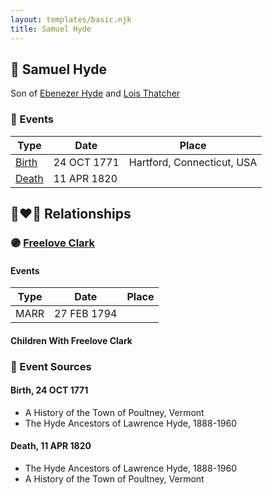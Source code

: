```yaml
---
layout: templates/basic.njk
title: Samuel Hyde
---
```

## 🔵 Samuel Hyde

Son of [Ebenezer Hyde](/people/1/14535025) and [Lois Thatcher](/people/9/92113144)

### 📆 Events

Type | Date | Place
------ | ------ | ------
[Birth](#event-0) | 24 OCT 1771 | Hartford, Connecticut, USA
[Death](#event-1) | 11 APR 1820 |

## 👩‍❤️‍👨 Relationships

### 🟣 [Freelove Clark](/people/9/92731294)

#### Events

Type | Date | Place
------ | ------ | ------
MARR | 27 FEB 1794 |
#### Children With Freelove Clark
### 📰 Event Sources

#### <a id="event-0"></a> Birth, 24 OCT 1771
* A History of the Town of Poultney, Vermont
* The Hyde Ancestors of Lawrence Hyde, 1888-1960

#### <a id="event-1"></a> Death, 11 APR 1820
* The Hyde Ancestors of Lawrence Hyde, 1888-1960
* A History of the Town of Poultney, Vermont